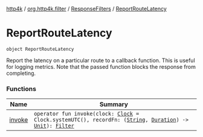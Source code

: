 [http4k](../../../index.md) / [org.http4k.filter](../../index.md) / [ResponseFilters](../index.md) / [ReportRouteLatency](./index.md)

# ReportRouteLatency

`object ReportRouteLatency`

Report the latency on a particular route to a callback function.
This is useful for logging metrics. Note that the passed function blocks the response from completing.

### Functions

| Name | Summary |
|---|---|
| [invoke](invoke.md) | `operator fun invoke(clock: `[`Clock`](https://docs.oracle.com/javase/9/docs/api/java/time/Clock.html)` = Clock.systemUTC(), recordFn: (`[`String`](https://kotlinlang.org/api/latest/jvm/stdlib/kotlin/-string/index.html)`, `[`Duration`](https://docs.oracle.com/javase/9/docs/api/java/time/Duration.html)`) -> `[`Unit`](https://kotlinlang.org/api/latest/jvm/stdlib/kotlin/-unit/index.html)`): `[`Filter`](../../../org.http4k.core/-filter.md) |
